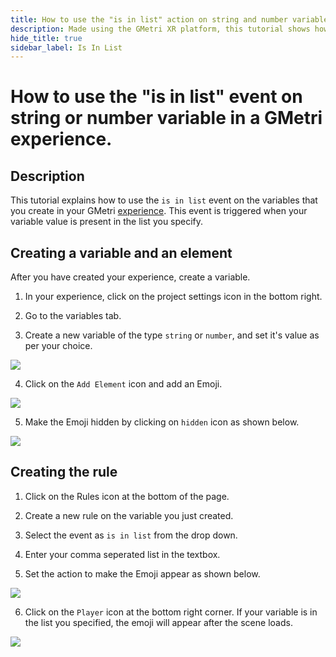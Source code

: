 ```yaml
---
title: How to use the "is in list" action on string and number variables.
description: Made using the GMetri XR platform, this tutorial shows how to use is in list connection.
hide_title: true
sidebar_label: Is In List
---
```


# How to use the "is in list" event on string or number variable in a GMetri experience.

## Description

This tutorial explains how to use the `is in list` event on the variables that you create in your GMetri [experience](../../../Features/Create/experiences/). This event is triggered when your variable value is present in the list you specify.

## Creating a variable and an element

After you have created your experience, create a variable.

1. In your experience, click on the project settings icon in the bottom right.

2. Go to the variables tab.

3. Create a new variable of the type `string` or `number`, and set it's value as per your choice.

![](https://r.vrgmetri.com/image/q_90/gb-web/portal-docs/assets/img/screenshots/variable_creation.png#boxShadow)

4. Click on the `Add Element` icon and add an Emoji.

![](https://r.vrgmetri.com/image/q_90/gb-web/portal-docs/assets/img/screenshots/add-embed-scorm.png#boxShadow)

5. Make the Emoji hidden by clicking on `hidden` icon as shown below.

![](https://r.vrgmetri.com/image/q_90/gb-web/portal-docs/assets/img/screenshots/hidden_emoji.png#boxShadow)

## Creating the rule

1. Click on the Rules icon at the bottom of the page.

2. Create a new rule on the variable you just created.

3. Select the event as `is in list` from the drop down.

4. Enter your comma seperated list in the textbox.

5. Set the action to make the Emoji appear as shown below.

![](https://r.vrgmetri.com/image/q_90/gb-web/portal-docs/assets/img/screenshots/is_in_list_connection.png#boxShadow)

6. Click on the `Player` icon at the bottom right corner. If your variable is in the list you specified, the emoji will appear after the scene loads.

![](https://r.vrgmetri.com/image/q_90/gb-web/portal-docs/assets/img/screenshots/emoji_appears.png.jpg#boxShadow)